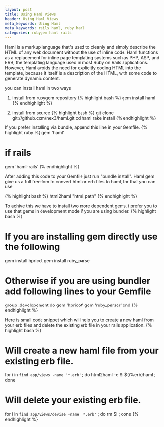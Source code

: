 ```yaml
---
layout: post
title: Using Haml Views
header: Using Haml Views
meta_keywords: Using Haml
meta_keywords: rails haml, ruby haml
categories: rubygem haml rails
---
```


Haml is a markup language that's used to cleanly and simply describe the HTML of any web document without the use of inline code. Haml functions as a replacement for inline page templating systems such as PHP, ASP, and ERB, the templating language used in most Ruby on Rails applications. However, Haml avoids the need for explicitly coding HTML into the template, because it itself is a description of the HTML, with some code to generate dynamic content.

you can install haml in two ways
1. install from rubygem repository
{% highlight bash %}
gem install haml
{% endhighlight %}

2. install from source
{% highlight bash %}
git clone git://github.com/nex3/haml.git
cd haml
rake install
{% endhighlight %}

If you prefer installing via bundle, append this line in your Gemfile.
{% highlight ruby %}
gem 'haml'
# if rails
gem 'haml-rails'
{% endhighlight %}

After adding this code to your Gemfile just run "bundle install". Haml gem give us a full freedom to convert html or erb files to haml, for that you can use

{% highlight bash %}
html2haml "html_path"
{% endhighlight %}

To achive this we have to install two more dependent gems. i prefer you to use that gems in development mode if you are using bundler.
{% highlight bash %}
# If you are installing gem directly use the following
gem install hpricot
gem install ruby_parse

# Otherwise if you are using bundler add following lines to your Gemfile
group :developement do
  gem 'hpricot'
  gem 'ruby_parser'
end
{% endhighlight %}

Here is small code snippet which will help you to create a new haml from your erb files and delete the existing erb file in your rails application.
{% highlight bash %}
# Will create a new haml file from your existing erb file.
for i in `find app/views -name '*.erb'` ; do html2haml -e $i ${i%erb}haml ;  done

# Will delete your existing erb file.
for i in `find app/views/devise -name '*.erb'` ; do rm $i ; done
{% endhighlight %}
